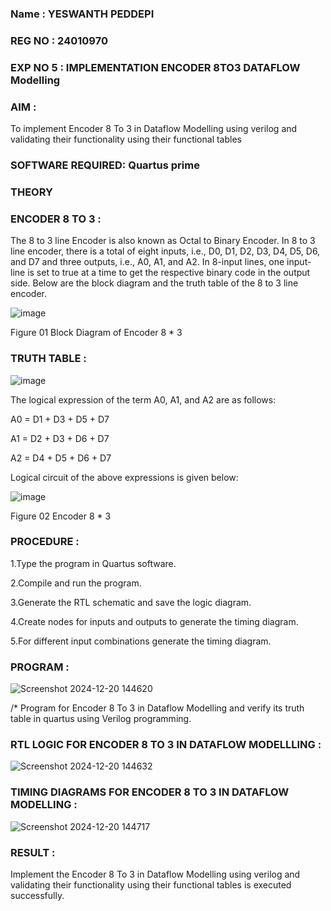 ### Name : YESWANTH PEDDEPI
### REG NO : 24010970
### EXP NO 5 : IMPLEMENTATION ENCODER 8TO3 DATAFLOW Modelling

### AIM : 

To implement  Encoder 8 To 3 in Dataflow Modelling using verilog and validating their functionality using their functional tables

### SOFTWARE REQUIRED: Quartus prime

### THEORY

### ENCODER 8 TO 3 : 

The 8 to 3 line Encoder is also known as Octal to Binary Encoder. In 8 to 3 line encoder, there is a total of eight inputs, i.e., D0, D1, D2, D3, D4, D5, D6, and D7 and three outputs, i.e., A0, A1, and A2. In 8-input lines, one input-line is set to true at a time to get the respective binary code in the output side. Below are the block diagram and the truth table of the 8 to 3 line encoder.

![image](https://github.com/naavaneetha/ENCODER8TO3DATAFLOW/assets/154305477/0bc242c1-eb9e-4c47-afe5-30428470efc3)

Figure 01  Block Diagram of Encoder 8 * 3

### TRUTH TABLE : 

![image](https://github.com/naavaneetha/ENCODER8TO3DATAFLOW/assets/154305477/35496b14-ae6e-4cd1-9abd-d6736b576575)

The logical expression of the term A0, A1, and A2 are as follows:

A0 = D1 + D3 + D5 + D7

A1 = D2 + D3 + D6 + D7

A2 = D4 + D5 + D6 + D7

Logical circuit of the above expressions is given below:

![image](https://github.com/naavaneetha/ENCODER8TO3DATAFLOW/assets/154305477/95acaee6-c873-4c75-89eb-ef09fb158053)

Figure 02  Encoder 8 * 3

### PROCEDURE :
1.Type the program in Quartus software.

 2.Compile and run the program.
 
 3.Generate the RTL schematic and save the logic diagram.
 
 4.Create nodes for inputs and outputs to generate the timing diagram.
 
 5.For different input combinations generate the timing diagram. 

### PROGRAM : 
![Screenshot 2024-12-20 144620](https://github.com/user-attachments/assets/1a697292-5b53-4397-b5e0-d646ea7dd1e3)

/* Program for Encoder 8 To 3 in Dataflow Modelling and verify its truth table in quartus using Verilog programming. 



### RTL LOGIC FOR ENCODER 8 TO 3 IN DATAFLOW MODELLLING :
![Screenshot 2024-12-20 144632](https://github.com/user-attachments/assets/cda3e91c-3e2e-46a4-96bc-7d10f5fa29b3)

### TIMING DIAGRAMS FOR ENCODER 8 TO 3 IN DATAFLOW MODELLING : 
![Screenshot 2024-12-20 144717](https://github.com/user-attachments/assets/2c3d34a3-e761-4b1e-9133-4a152f0435f9)

### RESULT : 
 Implement the Encoder 8 To 3 in Dataflow Modelling using verilog and validating their
 functionality using their functional tables is executed successfully.





